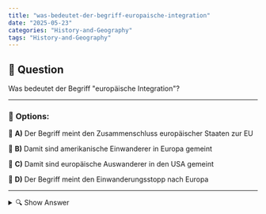 ```yaml
---
title: "was-bedeutet-der-begriff-europaische-integration"
date: "2025-05-23"
categories: "History-and-Geography"
tags: "History-and-Geography"
---
```


## 📌 **Question**

Was bedeutet der Begriff "europäische Integration"?



---

### 📝 **Options:**

🔘 **A)** Der Begriff meint den Zusammenschluss europäischer Staaten zur EU

🔘 **B)** Damit sind amerikanische Einwanderer in Europa gemeint

🔘 **C)** Damit sind europäische Auswanderer in den USA gemeint

🔘 **D)** Der Begriff meint den Einwanderungsstopp nach Europa

---

<details>
  <summary>🔍 Show Answer</summary>

  <p>
💡  <b>Correct Answer:</b>  a
  </p>
  <p>
    📖<b>Explanation:</b>
    Die "europäische Integration" bezieht sich auf den politischen und wirtschaftlichen Prozess, durch den europäische Staaten enger zusammenarbeiten, um Frieden, Stabilität und Wohlstand zu fördern. Dieser Prozess führte zur Gründung der Europäischen Union (EU), deren Ziele u.a. die Schaffung eines gemeinsamen Marktes und die Förderung der Zusammenarbeit in Bereichen wie Handel, Sicherheit und Kultur sind. Integration bedeutet dabei, Barrieren abzubauen und gemeinsame Prinzipien zu entwickeln, um Herausforderungen solidarisch zu begegnen. Angesichts globaler Krisen ist die kontinuierliche Zusammenarbeit zwischen europäischen Ländern von zentraler Bedeutung.
  </p>
</details>
